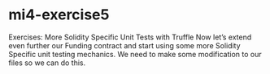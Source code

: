 # mi4-exercise5
Exercises: More Solidity Specific Unit Tests with Truffle Now let’s extend even further our Funding contract and start using some more Solidity Specific unit testing mechanics. We need to make some modification to our files so we can do this.
